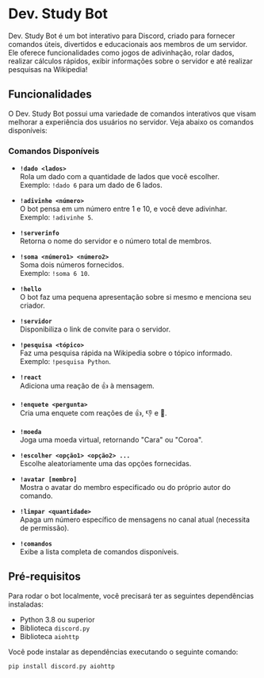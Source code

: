 # Dev. Study Bot

Dev. Study Bot é um bot interativo para Discord, criado para fornecer comandos úteis, divertidos e educacionais aos membros de um servidor. Ele oferece funcionalidades como jogos de adivinhação, rolar dados, realizar cálculos rápidos, exibir informações sobre o servidor e até realizar pesquisas na Wikipedia!

## Funcionalidades

O Dev. Study Bot possui uma variedade de comandos interativos que visam melhorar a experiência dos usuários no servidor. Veja abaixo os comandos disponíveis:

### Comandos Disponíveis

- **`!dado <lados>`**  
   Rola um dado com a quantidade de lados que você escolher.  
   Exemplo: `!dado 6` para um dado de 6 lados.

- **`!adivinhe <número>`**  
   O bot pensa em um número entre 1 e 10, e você deve adivinhar.  
   Exemplo: `!adivinhe 5`.

- **`!serverinfo`**  
   Retorna o nome do servidor e o número total de membros.

- **`!soma <número1> <número2>`**  
   Soma dois números fornecidos.  
   Exemplo: `!soma 6 10`.

- **`!hello`**  
   O bot faz uma pequena apresentação sobre si mesmo e menciona seu criador.

- **`!servidor`**  
   Disponibiliza o link de convite para o servidor.

- **`!pesquisa <tópico>`**  
   Faz uma pesquisa rápida na Wikipedia sobre o tópico informado.  
   Exemplo: `!pesquisa Python`.

- **`!react`**  
   Adiciona uma reação de 👍 à mensagem.

- **`!enquete <pergunta>`**  
   Cria uma enquete com reações de 👍, 👎 e 🤷.

- **`!moeda`**  
   Joga uma moeda virtual, retornando "Cara" ou "Coroa".

- **`!escolher <opção1> <opção2> ...`**  
   Escolhe aleatoriamente uma das opções fornecidas.

- **`!avatar [membro]`**  
   Mostra o avatar do membro especificado ou do próprio autor do comando.

- **`!limpar <quantidade>`**  
   Apaga um número específico de mensagens no canal atual (necessita de permissão).

- **`!comandos`**  
   Exibe a lista completa de comandos disponíveis.

## Pré-requisitos

Para rodar o bot localmente, você precisará ter as seguintes dependências instaladas:

- Python 3.8 ou superior
- Biblioteca `discord.py`
- Biblioteca `aiohttp`

Você pode instalar as dependências executando o seguinte comando:

```bash
pip install discord.py aiohttp
